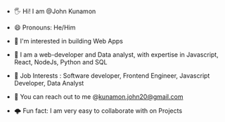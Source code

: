 * 🖐️ Hi! I am @John Kunamon

* 😄 Pronouns: He/Him

* 👀 I'm interested in building Web Apps

* 🥀 I am a web-developer and Data analyst, with expertise in Javascript, React, NodeJs, Python and SQL

* 💞 Job Interests : Software developer, Frontend Engineer, Javascript Developer, Data Analyst

* 💼 You can reach out to me @kunamon.john20@gmail.com

* 🌩️ Fun fact: I am very easy to collaborate with on Projects
